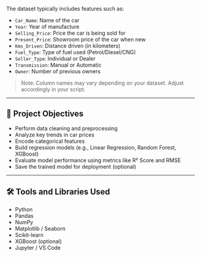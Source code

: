 The dataset typically includes features such as:

- `Car_Name`: Name of the car
- `Year`: Year of manufacture
- `Selling_Price`: Price the car is being sold for
- `Present_Price`: Showroom price of the car when new
- `Kms_Driven`: Distance driven (in kilometers)
- `Fuel_Type`: Type of fuel used (Petrol/Diesel/CNG)
- `Seller_Type`: Individual or Dealer
- `Transmission`: Manual or Automatic
- `Owner`: Number of previous owners

> Note: Column names may vary depending on your dataset. Adjust accordingly in your script.

---

## 🎯 Project Objectives

- Perform data cleaning and preprocessing
- Analyze key trends in car prices
- Encode categorical features
- Build regression models (e.g., Linear Regression, Random Forest, XGBoost)
- Evaluate model performance using metrics like R² Score and RMSE
- Save the trained model for deployment (optional)

---

## 🛠️ Tools and Libraries Used

- Python
- Pandas
- NumPy
- Matplotlib / Seaborn
- Scikit-learn
- XGBoost (optional)
- Jupyter / VS Code
